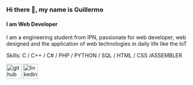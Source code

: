 ### Hi there 👋, my name is Guillermo
#### I am Web Developer
I am a engineering student from IPN, passionate for web developer, web designed and the application of web technologies in daily life like the IoT

Skills: C / C++ / C# / PHP / PYTHON / SQL / HTML / CSS /ASSEMBLER



[<img src='https://cdn.jsdelivr.net/npm/simple-icons@3.0.1/icons/github.svg' alt='github' height='40'>](https://github.com/guillermoarre)  [<img src='https://cdn.jsdelivr.net/npm/simple-icons@3.0.1/icons/linkedin.svg' alt='linkedin' height='40'>](https://www.linkedin.com/in/guillermo-arredondo-vazquez-881597228/)  


